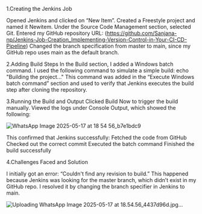 1.Creating the Jenkins Job

Opened Jenkins and clicked on “New Item”. Created a Freestyle project and named it Newitem. Under the Source Code Management section, selected Git. Entered my GitHub repository URL: (https://github.com/Sanjana-np/Jenkins-Job-Creation_Implementing-Version-Control-in-Your-CI-CD-Pipeline) Changed the branch specification from master to main, since my GitHub repo uses main as the default branch.

2.Adding Build Steps
In the Build section, I added a Windows batch command. I used the following command to simulate a simple build: echo "Building the project..." This command was added in the “Execute Windows batch command” section and used to verify that Jenkins executes the build step after cloning the repository.

3.Running the Build and Output
Clicked Build Now to trigger the build manually. Viewed the logs under Console Output, which showed the following:

![WhatsApp Image 2025-05-17 at 18 54 56_b7e1bdc9](https://github.com/user-attachments/assets/c8ed7f76-e73d-459f-a2bc-2e68bcb1c982)

This confirmed that Jenkins successfully: Fetched the code from GitHub Checked out the correct commit Executed the batch command Finished the build successfully

4.Challenges Faced and Solution

I initially got an error: “Couldn't find any revision to build.” This happened because Jenkins was looking for the master branch, which didn’t exist in my GitHub repo. I resolved it by changing the branch specifier in Jenkins to main.

![Uploading WhatsApp Image 2025-05-17 at 18.54.56_4437d96d.jpg…]()

